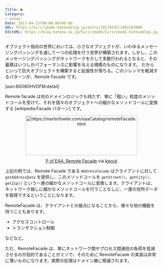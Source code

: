```yaml
---
Title: ■
Category:
- poeaa
Date: 2017-04-15T00:00:00+09:00
URL: https://kiririmode.hatenablog.jp/entry/20170415/1492182000
EditURL: https://blog.hatena.ne.jp/kiririmode/kiririmode.hatenablog.jp/atom/entry/10328749687238172580
---
```


オブジェクト指向の世界においては、小さなオブジェクトが、いわゆるメッセージングパッシングを通して一つの処理を行う世界が構築されます。しかし、このメッセージングパッシングがネットワークを介して多数行われるとなると、その蓄積はいつしかパフォーマンスに影響を与える規模のものになります。
だからといって巨大オブジェクトを構築すると拡張性が落ちる。このジレンマを軽減するパターンが、Remote Facade です。

[asin:B008OHVDFM:detail]

Remote facade は何のドメインロジックも持たず、単に「粗い」粒度のメソッドコールを受けて、それを個々のオブジェクトへの細かなメソッドコールに変換する [wikipedia:Facade パターン] です。

<div class="kwout" style="text-align: center;"><a href="https://martinfowler.com/eaaCatalog/remoteFacade.html"><img src="http://kwout.com/cutout/m/2t/a5/az8_bor.jpg" alt="https://martinfowler.com/eaaCatalog/remoteFacade.html" title="P of EAA: Remote Facade" width="368" height="131" style="border: none;" /></a><p style="margin-top: 10px; text-align: center;"><a href="https://martinfowler.com/eaaCatalog/remoteFacade.html">P of EAA: Remote Facade</a> via <a href="http://kwout.com/quote/m2ta5az8">kwout</a></p></div>

上記の例では、Remote Facade である `AddressFacade` はクライアントに対して `getAddressData` を提供し、このメソッドコールを `getStreet()`、`getCity()`、`getZip()` という一連の細かなメソッドコールに変換します。クライアントは、ネットワーク越しに細かなメソッドコールを行うことなしに、一連の住所データを取得できるということになります。


RemoteFacade は、クライアントとの接点になることから、様々な他の機能を持つこともあります。

- アクセスコントロール
- トランザクション制御

などなど。

ただ、RemoteFacade は、単にネットワーク間やプロセス間通信の負荷を低減させるのが目的であることがミソで、そのために RemoteFacade の実装は非常に薄いものになります。実際の処理はドメイン層に移譲されます。

